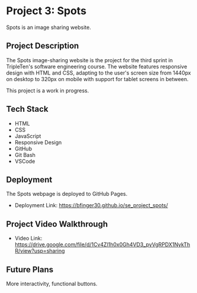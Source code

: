 # Project 3: Spots

Spots is an image sharing website. 

## Project Description

The Spots image-sharing website is the project for the third sprint in TripleTen's software engineering course. The website features responsive design with HTML and CSS, adapting to the user's screen size from 1440px on desktop to 320px on mobile with support for tablet screens in between.

This project is a work in progress.

## Tech Stack

- HTML
- CSS
- JavaScript
- Responsive Design
- GitHub
- Git Bash
- VSCode

## Deployment

The Spots webpage is deployed to GitHub Pages.

- Deployment Link: https://bfinger30.github.io/se_project_spots/

## Project Video Walkthrough

- Video Link: https://drive.google.com/file/d/1Cv4Zl1h0x0Gh4VD3_pyVgRPDX1NykThR/view?usp=sharing

## Future Plans

More interactivity, functional buttons.
